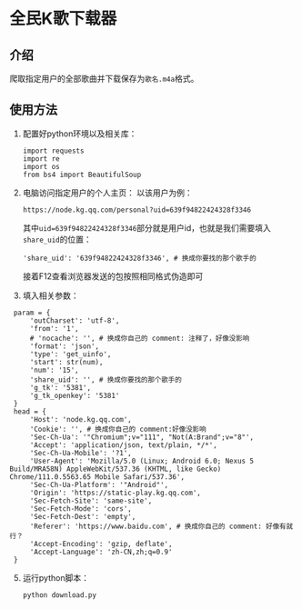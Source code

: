 # 全民K歌下载器

## 介绍

爬取指定用户的全部歌曲并下载保存为`歌名.m4a`格式。

## 使用方法

1. 配置好python环境以及相关库：

   ```
   import requests
   import re
   import os
   from bs4 import BeautifulSoup
   ```

2. 电脑访问指定用户的个人主页：
   以该用户为例：

   ```
   https://node.kg.qq.com/personal?uid=639f94822424328f3346
   ```

   其中`uid=639f94822424328f3346`部分就是用户id，也就是我们需要填入`share_uid`的位置：

   ```
   'share_uid': '639f94822424328f3346', # 换成你要找的那个歌手的
   ```

   接着F12查看浏览器发送的包按照相同格式伪造即可

3. 填入相关参数：

```
 param = {
     'outCharset': 'utf-8',
     'from': '1',
     # 'nocache': '', # 换成你自己的 comment: 注释了，好像没影响
     'format': 'json',
     'type': 'get_uinfo',
     'start': str(num),
     'num': '15',
     'share_uid': '', # 换成你要找的那个歌手的
     'g_tk': '5381',
     'g_tk_openkey': '5381'
 }
 head = {
     'Host': 'node.kg.qq.com',
     'Cookie': '', # 换成你自己的 comment:好像没影响
     'Sec-Ch-Ua': '"Chromium";v="111", "Not(A:Brand";v="8"',
     'Accept': 'application/json, text/plain, */*',
     'Sec-Ch-Ua-Mobile': '?1',
     'User-Agent': 'Mozilla/5.0 (Linux; Android 6.0; Nexus 5 Build/MRA58N) AppleWebKit/537.36 (KHTML, like Gecko) Chrome/111.0.5563.65 Mobile Safari/537.36',
     'Sec-Ch-Ua-Platform': '"Android"',
     'Origin': 'https://static-play.kg.qq.com',
     'Sec-Fetch-Site': 'same-site',
     'Sec-Fetch-Mode': 'cors',
     'Sec-Fetch-Dest': 'empty',
     'Referer': 'https://www.baidu.com', # 换成你自己的 comment: 好像有就行？
     'Accept-Encoding': 'gzip, deflate',
     'Accept-Language': 'zh-CN,zh;q=0.9'
 }
```

5. 运行python脚本：

   ```
   python download.py
   ```
